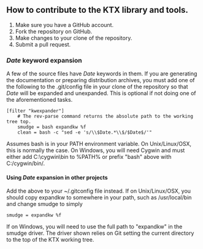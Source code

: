 ## How to contribute to the KTX library and tools.

1. Make sure you have a GitHub account.
2. Fork the repository on GitHub.
3. Make changes to your clone of the repository.
4. Submit a pull request.

### $Date$ keyword expansion

A few of the source files have $Date$ keywords in them. If you are generating the documentation or preparing distribution archives, you must add one of the following to the .git/config file in your clone of the repository so that $Date$ will be expanded and unexpanded. This is optional if not doing one of the aforementioned tasks.

```
[filter "kwexpander"]
	# The rev-parse command returns the absolute path to the working tree top.
	smudge = bash expandkw %f
	clean = bash -c "sed -e 's/\\$Date.*\\$/$Date$/'"
```
Assumes bash is in your PATH environment variable. On Unix/Linux/OSX, this is normally the case. On Windows, you will need Cygwin and must either add C:\cygwin\bin to %PATH% or prefix "bash" above with C:/cygwin/bin/.

#### Using $Date$ expansion in other projects

Add the above to your ~/.gitconfig file instead. If on Unix/Linux/OSX, you should copy expandkw to somewhere in your path, such as /usr/local/bin and change smudge to simply

```
smudge = expandkw %f
```

If on Windows, you will need to use the full path to "expandkw" in the smudge driver. The driver shown relies on Git setting the current directory to the top of the KTX working tree.
